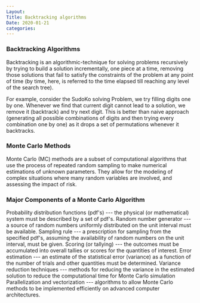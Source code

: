 ```yaml
---
Layout:
Title: Backtracking algorithms
Date: 2020-01-21
categories:
---
```


### Backtracking Algorithms

Backtracking is an algorithmic-technique for solving problems recursively by trying to build a solution incrementally, one piece at a time, removing those solutions that fail to satisfy the constraints of the problem at any point of time (by time, here, is referred to the time elapsed till reaching any level of the search tree).

For example, consider the SudoKo solving Problem, we try filling digits one by one. Whenever we find that current digit cannot lead to a solution, we remove it (backtrack) and try next digit. This is better than naive approach (generating all possible combinations of digits and then trying every combination one by one) as it drops a set of permutations whenever it backtracks.


### Monte Carlo Methods
Monte Carlo (MC) methods are a subset of computational algorithms that use the process of repeated random sampling to make numerical estimations of unknown parameters. They allow for the modeling of complex situations where many random variables are involved, and assessing the impact of risk.


### Major Components of a Monte Carlo Algorithm
Probability distribution functions (pdf's) --- the physical (or mathematical) system must be described by a set of pdf's.
Random number generator --- a source of random numbers uniformly distributed on the unit interval must be available.
Sampling rule --- a prescription for sampling from the specified pdf's, assuming the availability of random numbers on the unit interval, must be given.
Scoring (or tallying) --- the outcomes must be accumulated into overall tallies or scores for the quantities of interest.
Error estimation --- an estimate of the statistical error (variance) as a function of the number of trials and other quantities must be determined.
Variance reduction techniques --- methods for reducing the variance in the estimated solution to reduce the computational time for Monte Carlo simulation
Parallelization and vectorization --- algorithms to allow Monte Carlo methods to be implemented efficiently on advanced computer architectures.